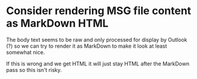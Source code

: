 # Consider rendering MSG file content as MarkDown HTML

The body text seems to be raw and only processed for display by Outlook (?) so we can try to render it as MarkDown to make it look at least somewhat nice.

If this is wrong and we get HTML it will just stay HTML after the MarkDown pass so this isn't risky.
